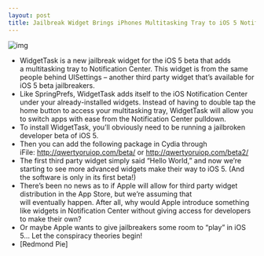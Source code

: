 ```yaml
---
layout: post
title: Jailbreak Widget Brings iPhones Multitasking Tray to iOS 5 Notification Center
---
```

![img](http://media.idownloadblog.com/wp-content/uploads/2011/06/WidgetTask-e1308153643230.png)
* WidgetTask is a new jailbreak widget for the iOS 5 beta that adds a multitasking tray to Notification Center. This widget is from the same people behind UISettings – another third party widget that’s available for iOS 5 beta jailbreakers.
* Like SpringPrefs, WidgetTask adds itself to the iOS Notification Center under your already-installed widgets. Instead of having to double tap the home button to access your multitasking tray, WidgetTask will allow you to switch apps with ease from the Notification Center pulldown.
* To install WidgetTask, you’ll obviously need to be running a jailbroken developer beta of iOS 5.
* Then you can add the following package in Cydia through iFile: http://qwertyoruiop.com/beta/ or http://qwertyoruiop.com/beta2/
* The first third party widget simply said “Hello World,” and now we’re starting to see more advanced widgets make their way to iOS 5. (And the software is only in its first beta!)
* There’s been no news as to if Apple will allow for third party widget distribution in the App Store, but we’re assuming that will eventually happen. After all, why would Apple introduce something like widgets in Notification Center without giving access for developers to make their own?
* Or maybe Apple wants to give jailbreakers some room to “play” in iOS 5… Let the conspiracy theories begin!
* [Redmond Pie]


